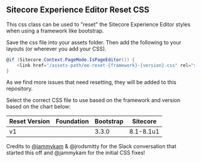 ## Sitecore Experience Editor Reset CSS

This css class can be used to "reset" the Sitecore Experience Editor styles when using a framework like bootstrap.

Save the css file into your assets folder. Then add the following to your layouts (or wherever you add your CSS).

```csharp
@if (Sitecore.Context.PageMode.IsPageEditor()) {
    <link href="/assets-path/ee-reset-{framework}-{version}.css" rel="stylesheet" />
}
```

As we find more issues that need resetting, they will be added to this repository.

Select the correct CSS file to use based on the framework and version based on the chart below:

|Reset Version    |Foundation    |Bootstrap     |Sitecore      |
|-----------------|--------------|--------------|--------------|
|v1               |              |         3.3.0|     8.1-8.1u1|



Credits to [@jammykam](https://twitter.com/jammykam) & @jrodsmitty for the Slack conversation that started this off and @jammykam for the initial CSS fixes!